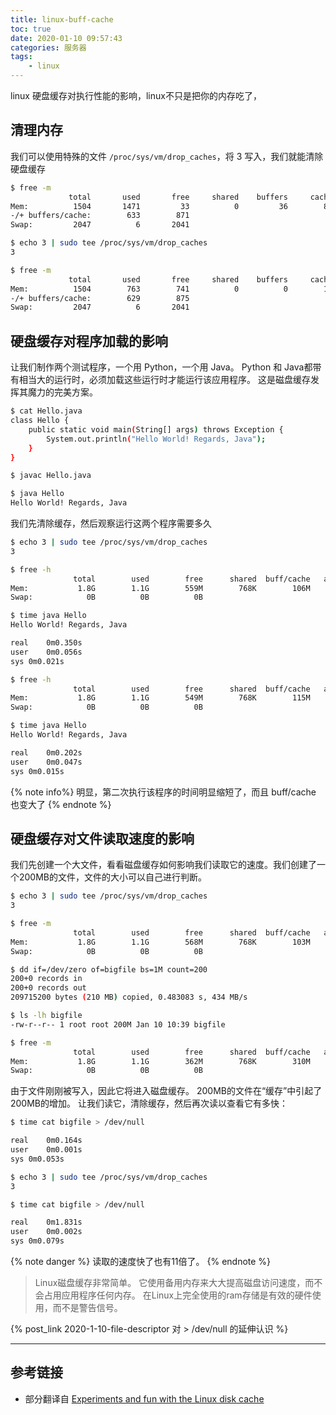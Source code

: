 ```yaml
---
title: linux-buff-cache
toc: true
date: 2020-01-10 09:57:43
categories: 服务器
tags:
    - linux
---
```


linux 硬盘缓存对执行性能的影响，linux不只是把你的内存吃了，

<!-- more -->

## 清理内存

我们可以使用特殊的文件 `/proc/sys/vm/drop_caches`，将 3 写入，我们就能清除硬盘缓存

```bash
$ free -m
             total       used       free     shared    buffers     cached
Mem:          1504       1471         33          0         36        801
-/+ buffers/cache:        633        871
Swap:         2047          6       2041

$ echo 3 | sudo tee /proc/sys/vm/drop_caches 
3

$ free -m
             total       used       free     shared    buffers     cached
Mem:          1504        763        741          0          0        134
-/+ buffers/cache:        629        875
Swap:         2047          6       2041
```

## 硬盘缓存对程序加载的影响

让我们制作两个测试程序，一个用 Python，一个用 Java。 Python 和 Java都带有相当大的运行时，必须加载这些运行时才能运行该应用程序。 这是磁盘缓存发挥其魔力的完美方案。

```bash
$ cat Hello.java
class Hello {
    public static void main(String[] args) throws Exception {
        System.out.println("Hello World! Regards, Java");
    }
}

$ javac Hello.java

$ java Hello
Hello World! Regards, Java
```

我们先清除缓存，然后观察运行这两个程序需要多久

```bash
$ echo 3 | sudo tee /proc/sys/vm/drop_caches
3

$ free -h
              total        used        free      shared  buff/cache   available
Mem:           1.8G        1.1G        559M        768K        106M        538M
Swap:            0B          0B          0B

$ time java Hello
Hello World! Regards, Java

real	0m0.350s
user	0m0.056s
sys	0m0.021s

$ free -h
              total        used        free      shared  buff/cache   available
Mem:           1.8G        1.1G        549M        768K        115M        534M
Swap:            0B          0B          0B

$ time java Hello
Hello World! Regards, Java

real	0m0.202s
user	0m0.047s
sys	0m0.015s
```

{% note info%}
明显，第二次执行该程序的时间明显缩短了，而且 buff/cache 也变大了
{% endnote %}



## 硬盘缓存对文件读取速度的影响

我们先创建一个大文件，看看磁盘缓存如何影响我们读取它的速度。我们创建了一个200MB的文件，文件的大小可以自己进行判断。

```bash
$ echo 3 | sudo tee /proc/sys/vm/drop_caches
3

$ free -m
              total        used        free      shared  buff/cache   available
Mem:           1.8G        1.1G        568M        768K        103M        546M
Swap:            0B          0B          0B

$ dd if=/dev/zero of=bigfile bs=1M count=200
200+0 records in
200+0 records out
209715200 bytes (210 MB) copied, 0.483083 s, 434 MB/s

$ ls -lh bigfile
-rw-r--r-- 1 root root 200M Jan 10 10:39 bigfile

$ free -m
              total        used        free      shared  buff/cache   available
Mem:           1.8G        1.1G        362M        768K        310M        529M
Swap:            0B          0B          0B
```

由于文件刚刚被写入，因此它将进入磁盘缓存。 200MB的文件在“缓存”中引起了200MB的增加。 让我们读它，清除缓存，然后再次读以查看它有多快：

```bash
$ time cat bigfile > /dev/null

real	0m0.164s
user	0m0.001s
sys	0m0.053s

$ echo 3 | sudo tee /proc/sys/vm/drop_caches
3

$ time cat bigfile > /dev/null

real	0m1.831s
user	0m0.002s
sys	0m0.079s

```

{% note danger %}
读取的速度快了也有11倍了。
{% endnote %}

> Linux磁盘缓存非常简单。 它使用备用内存来大大提高磁盘访问速度，而不会占用应用程序任何内存。 在Linux上完全使用的ram存储是有效的硬件使用，而不是警告信号。



{% post_link 2020-1-10-file-descriptor 对 > /dev/null 的延伸认识 %}

---



## 参考链接

- 部分翻译自 [Experiments and fun with the Linux disk cache](https://www.linuxatemyram.com/play.html)

